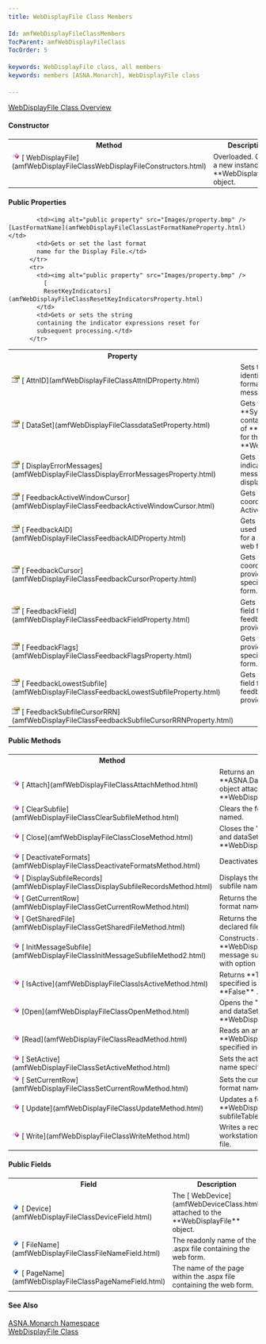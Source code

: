 ```yaml
---
title: WebDisplayFile Class Members

Id: amfWebDisplayFileClassMembers
TocParent: amfWebDisplayFileClass
TocOrder: 5

keywords: WebDisplayFile class, all members
keywords: members [ASNA.Monarch], WebDisplayFile class

---
```


[ WebDisplayFile Class Overview](amfWebDisplayFileClass.html) 
<!--mine -->

#### Constructor
<table class="mytable" cellspacing="0" cellpadding="4" width="90%">
          <colgroup>
            <col width="30%" />
            <col width="70%" />
          </colgroup>
          <tr>
            <th>Method</th>
            <th>Description</th>
          </tr>
          <tr valign="top">
            <td><img alt="constructor" src="Images/Constructor.bmp" />
              [
              WebDisplayFile](amfWebDisplayFileClassWebDisplayFileConstructors.html)
            </td>
            <td>Overloaded. Creates a new
            instance of a 
 **WebDisplayFile**  object.</td>
          </tr>
</table>

<!--mine -->

#### Public Properties
<table class="mytable" cellspacing="0" cellpadding="4" width="90%">
          <colgroup>
            <col width="30%" />
            <col width="70%" />
          </colgroup>
          <tr>
            <th>Property</th>
            <th>Description</th>
          </tr>
          <tr>
            <td><img alt="public property" src="Images/property.bmp" />
              [
              AttnID](amfWebDisplayFileClassAttnIDProperty.html)
            </td>
            <td>Sets the unique
            identification for each format record in the message
            subfile table.</td>
          </tr>
          <tr>
            <td><img alt="public property" src="Images/property.bmp" />
              [
              DataSet](amfWebDisplayFileClassdataSetProperty.html)
            </td>
            <td>Gets the in-memory 
 **System.Data.DataSet**  containing the
            collection of 
 **DataTable**  objects for the 
 **WebDisplayFile** .</td>
          </tr>
          <tr>
            <td><img alt="public property" src="Images/property.bmp" />
              [
              DisplayErrorMessages](amfWebDisplayFileClassDisplayErrorMessagesProperty.html)
            </td>
            <td>Gets the boolean value
            indicating if error messages are to be displayed.</td>
          </tr>
		  <tr>
            <td style="height: 28px"><img alt="public property" src="Images/property.bmp" />
              [
              FeedbackActiveWindowCursor](amfWebDisplayFileClassFeedbackActiveWindowCursor.html)
			              </td>
            <td>Gets the value of cursor coordinates relative to the Active Window/Popup.</td>
			  </tr>
          <tr>
            <td><img alt="public property" src="Images/property.bmp" />
              [
              FeedbackAID](amfWebDisplayFileClassFeedbackAIDProperty.html)
            </td>
            <td>Gets or sets the
            Aid key used to provide feedback for a specific
            field on the web form.</td>
          </tr>
          <tr>
            <td style="height: 28px"><img alt="public property" src="Images/property.bmp" />
              [
              FeedbackCursor](amfWebDisplayFileClassFeedbackCursorProperty.html)
            </td>
            <td style="height: 28px">Gets or sets the cursor
            coordinates used to provide feedback for a specific
            field on the web form.</td>
          </tr>
          <tr>
            <td style="height: 28px"><img alt="public property" src="Images/property.bmp" />
              [
              FeedbackField](amfWebDisplayFileClassFeedbackFieldProperty.html)
            </td>
            <td style="height: 28px">Gets or sets the specific
            field for which the feedback is to be provided.</td>
          </tr>
          <tr>
            <td><img alt="public property" src="Images/property.bmp" />
              [
              FeedbackFlags](amfWebDisplayFileClassFeedbackFlagsProperty.html)
            </td>
            <td>Gets the flags used to
            provide feedback for specific field on the web
            form.</td>
          </tr>
		  		   <tr>
            <td style="height: 28px"><img alt="public property" src="Images/property.bmp" />
              [
              FeedbackLowestSubfile](amfWebDisplayFileClassFeedbackLowestSubfileProperty.html)
            </td>
            <td style="height: 28px">Gets or sets the specific
            field for which the feedback is to be provided.</td>
          </tr>
		  	<tr>
            <td style="height: 28px"><img alt="public property" src="Images/property.bmp" />
              [
              FeedbackSubfileCursorRRN](amfWebDisplayFileClassFeedbackSubfileCursorRRNProperty.html)</td>

            <td><img alt="public property" src="Images/property.bmp" /> [LastFormatName](amfWebDisplayFileClassLastFormatNameProperty.html)</td>
            <td>Gets or set the last format
            name for the Display File.</td>
          </tr>
          <tr>
            <td><img alt="public property" src="Images/property.bmp" />
              [
              ResetKeyIndicators](amfWebDisplayFileClassResetKeyIndicatorsProperty.html)
            </td>
            <td>Gets or sets the string
            containing the indicator expressions reset for
            subsequent processing.</td>
          </tr>
</table>

<!--mine -->

#### Public Methods
<table class="mytable" cellspacing="0" cellpadding="4" width="90%">
          <colgroup>
            <col width="30%" />
            <col width="70%" />
          </colgroup>
          <tr>
            <th>Method</th>
            <th>Description</th>
          </tr>
          <tr>
            <td><img alt="public property" src="Images/Methods.bmp" />
              [
              Attach](amfWebDisplayFileClassAttachMethod.html)
            </td>
            <td>Returns an 
 **ASNA.DataGate.Client.AdgDataSet**  object
            attached to the 
 **WebDisplayFile** .</td>
          </tr>
          <tr>
            <td style="height: 28px"><img alt="public property" src="Images/Methods.bmp" />
              [
              ClearSubfile](amfWebDisplayFileClassClearSubfileMethod.html)
            </td>
            <td style="height: 28px">Clears the format records
            for the subfile named.</td>
          </tr>
          <tr>
            <td><img alt="public property" src="Images/Methods.bmp" />
              [
              Close](amfWebDisplayFileClassCloseMethod.html)
            </td>
            <td>Closes the ".aspx." web
            form program and dataSet for the 
 **WebDisplayFile** .</td>
          </tr>
          <tr>
            <td><img alt="public property" src="Images/Methods.bmp" />
              [
              DeactivateFormats](amfWebDisplayFileClassDeactivateFormatsMethod.html)
            </td>
            <td>Deactivates the formats
            named.</td>
          </tr>
          <tr>
            <td style="height: 28px"><img alt="public property" src="Images/Methods.bmp" />
              [
              DisplaySubfileRecords](amfWebDisplayFileClassDisplaySubfileRecordsMethod.html)
            </td>
            <td style="height: 28px">Displays the format records
            for the subfile named.</td>
          </tr>
          <tr>
            <td><img alt="public property" src="Images/Methods.bmp" />
              [
              GetCurrentRow](amfWebDisplayFileClassGetCurrentRowMethod.html)
            </td>
            <td>Returns the current row
            number of the format name specified.</td>
          </tr>
          <tr>
            <td><img alt="public property" src="Images/Methods.bmp" />
              [
              GetSharedFile](amfWebDisplayFileClassGetSharedFileMethod.html)
            </td>
            <td>Returns the 
 **WebDisplayFile**  for the declared
            file.</td>
          </tr>
          <tr>
            <td><img alt="public property" src="Images/Methods.bmp" />
              [
              InitMessageSubfile](amfWebDisplayFileClassInitMessageSubfileMethod2.html)
            </td>
            <td>Constructs a new instance
            of a 
 **WebDisplayFile**  object for the message
            subfile and program queue with option indicators
            specified.</td>
          </tr>
          <tr>
            <td><img alt="public property" src="Images/Methods.bmp" />
              [
              IsActive](amfWebDisplayFileClassIsActiveMethod.html)
            </td>
            <td>Returns 
 **True**  if the format name specified is
            the active format; otherwise 
 **False** .</td>
          </tr>
          <tr>
            <td style="height: 28px"><img alt="public property" src="Images/Methods.bmp" />
              [Open](amfWebDisplayFileClassOpenMethod.html)
            </td>
            <td style="height: 28px">Opens the ".aspx." web form
            program and dataSet for the 
 **WebDisplayFile** .</td>
          </tr>
          <tr>
            <td><img alt="public property" src="Images/Methods.bmp" />
              [Read](amfWebDisplayFileClassReadMethod.html)
            </td>
            <td>Reads an array of
            characters in the 
 **WebDisplayFile**  object by the specified
            indicators.</td>
          </tr>
          <tr>
            <td><img alt="public property" src="Images/Methods.bmp" />
              [
              SetActive](amfWebDisplayFileClassSetActiveMethod.html)
            </td>
            <td>Sets the active format to
            the format name specified.</td>
          </tr>
          <tr>
            <td style="height: 28px"><img alt="public property" src="Images/Methods.bmp" />
              [
              SetCurrentRow](amfWebDisplayFileClassSetCurrentRowMethod.html)
            </td>
            <td style="height: 28px">Sets the current row to the
            row and format name specified.</td>
          </tr>
          <tr>
            <td style="height: 28px"><img alt="public property" src="Images/Methods.bmp" />
              [
              Update](amfWebDisplayFileClassUpdateMethod.html)
            </td>
            <td style="height: 28px">Updates a format record to
            the 
 **WebDisplayFile**  message
            subfileTable.</td>
          </tr>
          <tr>
            <td><img alt="public property" src="Images/Methods.bmp" />
              [
              Write](amfWebDisplayFileClassWriteMethod.html)
            </td>
            <td>Writes a record
            to a Monarch workstation file, database file, or
            printer file.</td>
          </tr>
</table>

<!--mine -->

#### Public Fields
<table class="mytable" cellspacing="0" cellpadding="4" width="90%">
          <colgroup>
            <col width="30%" />
            <col width="70%" />
          </colgroup>
          <tr>
            <th>Field</th>
            <th>Description</th>
          </tr>
          <tr>
            <td><img alt="public fields" src="Images/Field.bmp" x-maintain-ratio="TRUE" border="0" />
              [
              Device](amfWebDisplayFileClassDeviceField.html)
            </td>
            <td>The 
            [
            WebDevice](amfWebDeviceClass.html) attached to the 
 **WebDisplayFile**  object.</td>
          </tr>
          <tr>
            <td><img alt="public fields" src="Images/Field.bmp" x-maintain-ratio="TRUE" border="0" />
              [
              FileName](amfWebDisplayFileClassFileNameField.html)
            </td>
            <td>The readonly name of
            the .aspx file containing the web form.</td>
          </tr>
          <tr>
            <td><img alt="public fields" src="Images/Field.bmp" x-maintain-ratio="TRUE" border="0" />
              [
              PageName](amfWebDisplayFileClassPageNameField.html)
            </td>
            <td>The name of the page within
            the .aspx file containing the web form.</td>
          </tr>
</table>

#### See Also
[ASNA.Monarch Namespace](amfMonarchNamespace.html) <br /> [ WebDisplayFile Class](amfWebDisplayFileClass.html)
